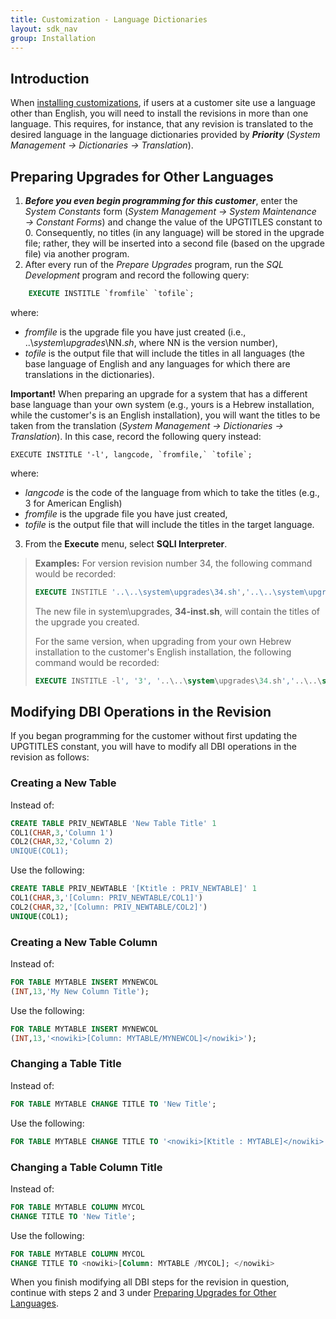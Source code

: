 ```yaml
---
title: Customization - Language Dictionaries
layout: sdk_nav
group: Installation
---
```


## Introduction

When [installing
customizations](Installing-Your-Customizations ), if users at
a customer site use a language other than English, you will need to
install the revisions in more than one language. This requires, for
instance, that any revision is translated to the desired language in the
language dictionaries provided by ***Priority*** (*System Management →
Dictionaries → Translation*).

## Preparing Upgrades for Other Languages 

1.  ***Before you even begin programming for this customer***, enter the
    *System Constants* form (*System Management → System Maintenance →
    Constant Forms*) and change the value of the UPGTITLES constant
    to 0. Consequently, no titles (in any language) will be stored in
    the upgrade file; rather, they will be inserted into a second file
    (based on the upgrade file) via another program.
2.  After every run of the *Prepare Upgrades* program, run the *SQL
    Development* program and record the following query:

```sql
    EXECUTE INSTITLE `fromfile` `tofile`;
```
where:
- *fromfile* is the upgrade file you have just created
        (i.e., ..\\*system\\upgrades*\\NN.*sh*, where NN is the version
        number), 
- *tofile* is the output file that will include the
        titles in all languages (the base language of English and any
        languages for which there are translations in the dictionaries).

**Important!** When preparing an upgrade for a system that has a
        different base language than your own system (e.g., yours is a
        Hebrew installation, while the customer\'s is an English
        installation), you will want the titles to be taken from the
        translation (*System Management → Dictionaries → Translation*).
        In this case, record the following query instead:
```
EXECUTE INSTITLE '-l', langcode, `fromfile,` `tofile`;
```
where:
- *langcode* is the code of the language from which to take
        the titles (e.g., 3 for American English)
- *fromfile* is the upgrade file you have just created, 
- *tofile* is the output file that will include the titles in the target language.
3.  From the **Execute** menu, select **SQLI Interpreter**.

> **Examples:** For version revision number 34, the following command would be
> recorded:
>
> ```sql
> EXECUTE INSTITLE '..\..\system\upgrades\34.sh','..\..\system\upgrades\34-inst.sh'; 
> ```
>
> The new file in system\\upgrades, **34-inst.sh**, will contain the titles
> of the upgrade you created.
>
> For the same version, when upgrading from your own Hebrew installation
> to the customer\'s English installation, the following command would
> be recorded:
>
> ```sql
> EXECUTE INSTITLE -l', '3', '..\..\system\upgrades\34.sh','..\..\system\upgrades\34-inst.sh ';
> ```

## Modifying DBI Operations in the Revision 

If you began programming for the customer without first updating the
UPGTITLES constant, you will have to modify all DBI operations in the
revision as follows:

### Creating a New Table 

Instead of:

```sql
CREATE TABLE PRIV_NEWTABLE 'New Table Title' 1
COL1(CHAR,3,'Column 1')
COL2(CHAR,32,'Column 2)
UNIQUE(COL1);
```

Use the following:

```sql
CREATE TABLE PRIV_NEWTABLE '[Ktitle : PRIV_NEWTABLE]' 1
COL1(CHAR,3,'[Column: PRIV_NEWTABLE/COL1]')
COL2(CHAR,32,'[Column: PRIV_NEWTABLE/COL2]')
UNIQUE(COL1);
```

### Creating a New Table Column 

Instead of:

```sql
FOR TABLE MYTABLE INSERT MYNEWCOL
(INT,13,'My New Column Title'); 
```

Use the following:

```sql
FOR TABLE MYTABLE INSERT MYNEWCOL
(INT,13,'<nowiki>[Column: MYTABLE/MYNEWCOL]</nowiki>'); 
```

### Changing a Table Title 

Instead of:

```sql
FOR TABLE MYTABLE CHANGE TITLE TO 'New Title'; 
```

Use the following:

```sql
FOR TABLE MYTABLE CHANGE TITLE TO '<nowiki>[Ktitle : MYTABLE]</nowiki>';
```

### Changing a Table Column Title 

Instead of:

```sql
FOR TABLE MYTABLE COLUMN MYCOL 
CHANGE TITLE TO 'New Title'; 
```

Use the following:

```sql
FOR TABLE MYTABLE COLUMN MYCOL 
CHANGE TITLE TO <nowiki>[Column: MYTABLE /MYCOL]; </nowiki>
```

When you finish modifying all DBI steps for the revision in question,
continue with steps 2 and 3 under [Preparing Upgrades for Other
Languages](#Preparing-Upgrades-for-Other-Languages ).
